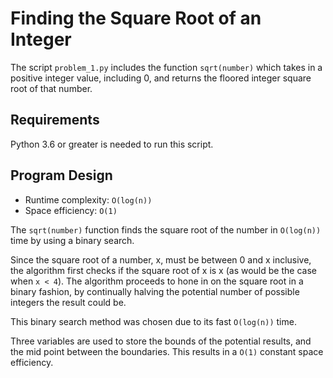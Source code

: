 # Finding the Square Root of an Integer

The script `problem_1.py` includes the function `sqrt(number)` which takes in a positive integer value, including 0, and returns the floored integer square root of that number.

## Requirements

Python 3.6 or greater is needed to run this script.

## Program Design

- Runtime complexity: `O(log(n))`
- Space efficiency: `O(1)`

The `sqrt(number)` function finds the square root of the number in `O(log(n))` 
time by using a binary search.

Since the square root of a number, x,  must be between 0 and x inclusive, the 
algorithm first checks if the square root of x is x (as would be the case when 
`x < 4`). The algorithm proceeds to hone in on the square root in a binary 
fashion, by continually halving the potential number of possible integers the 
result could be.

This binary search method was chosen due to its fast `O(log(n))` time.

Three variables are used to store the bounds of the potential results, and 
the mid point between the boundaries. This results in a `O(1)` constant space 
efficiency.